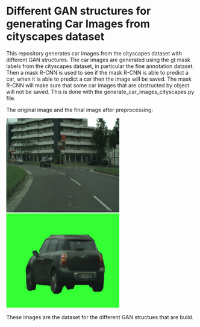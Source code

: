 # Different GAN structures for generating Car Images from cityscapes dataset
This repository generates car images from the cityscapes dataset with different GAN structures. The car images are generated using the gt mask labels from the cityscapes dataset, in particular the fine annotation dataset. Then a mask R-CNN is used to see if the mask R-CNN is able to predict a car, when it is able to predict a car then the image will be saved. The mask R-CNN will make sure that some car images that are obstructed by object will not be saved. This is done with the generate_car_images_cityscapes.py file. 

The original image and the final image after preprocessing:

<img src="images/aachen_000000_000019_leftImg8bit.png" width="300" height = "250"/> <img src="images/aachen_000000_000019_carImage_zoomed.png" width="300" height = "250"/> 


These images are the dataset for the different GAN structues that are build. 
